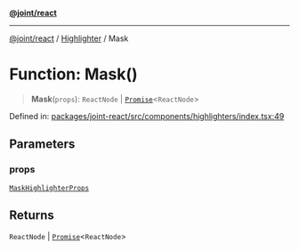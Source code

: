 [**@joint/react**](../../../README.md)

***

[@joint/react](../../../README.md) / [Highlighter](../README.md) / Mask

# Function: Mask()

> **Mask**(`props`): `ReactNode` \| [`Promise`](https://developer.mozilla.org/docs/Web/JavaScript/Reference/Global_Objects/Promise)\<`ReactNode`\>

Defined in: [packages/joint-react/src/components/highlighters/index.tsx:49](https://github.com/samuelgja/joint/blob/main/packages/joint-react/src/components/highlighters/index.tsx#L49)

## Parameters

### props

[`MaskHighlighterProps`](../../../interfaces/MaskHighlighterProps.md)

## Returns

`ReactNode` \| [`Promise`](https://developer.mozilla.org/docs/Web/JavaScript/Reference/Global_Objects/Promise)\<`ReactNode`\>

